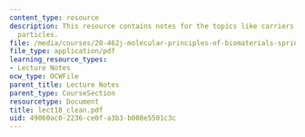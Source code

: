 ```yaml
---
content_type: resource
description: This resource contains notes for the topics like carriers and stealth
  particles.
file: /media/courses/20-462j-molecular-principles-of-biomaterials-spring-2006/49060ac02236ce0fa3b3b008e5501c3c_lect18_clean.pdf
file_type: application/pdf
learning_resource_types:
- Lecture Notes
ocw_type: OCWFile
parent_title: Lecture Notes
parent_type: CourseSection
resourcetype: Document
title: lect18_clean.pdf
uid: 49060ac0-2236-ce0f-a3b3-b008e5501c3c
---
```

